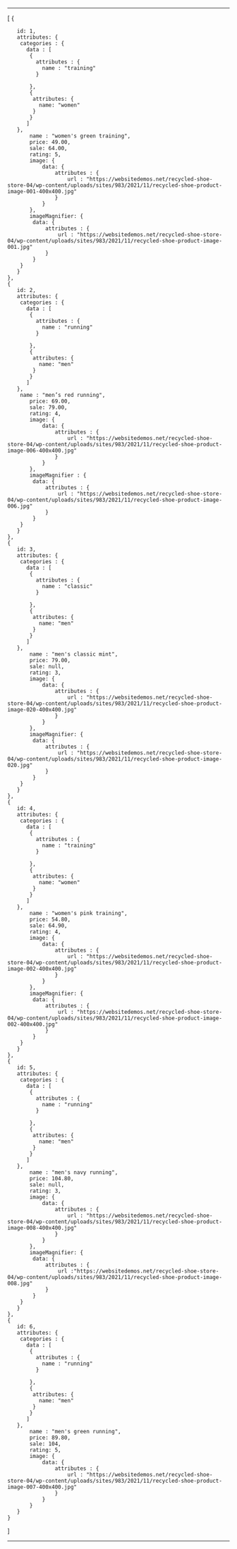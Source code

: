 --- 
[
    {   
    
       id: 1,
       attributes: {
        categories : {
          data : [
           {
             attributes : {
               name : "training"
             }
            
           },
           {
            attributes: {
              name: "women"
            }
           }
          ]
       },
           name : "women's green training",
           price: 49.00,
           sale: 64.00,
           rating: 5,
           image: {
               data: {
                   attributes : {
                       url : "https://websitedemos.net/recycled-shoe-store-04/wp-content/uploads/sites/983/2021/11/recycled-shoe-product-image-001-400x400.jpg"
                   }
               }
           },
           imageMagnifier: {
            data: {
                attributes : {
                    url : "https://websitedemos.net/recycled-shoe-store-04/wp-content/uploads/sites/983/2021/11/recycled-shoe-product-image-001.jpg"
                }
            }
        }
       }
    },
    {
       id: 2,
       attributes: {
        categories : {
          data : [
           {
             attributes : {
               name : "running"
             }
            
           },
           {
            attributes: {
              name: "men"
            }
           }
          ]
       },   
        name : "men’s red running",
           price: 69.00,
           sale: 79.00,
           rating: 4,
           image: {
               data: {
                   attributes : {
                       url : "https://websitedemos.net/recycled-shoe-store-04/wp-content/uploads/sites/983/2021/11/recycled-shoe-product-image-006-400x400.jpg"
                   }
               }
           },
           imageMagnifier : {
            data: {
                attributes : {
                    url : "https://websitedemos.net/recycled-shoe-store-04/wp-content/uploads/sites/983/2021/11/recycled-shoe-product-image-006.jpg"
                }
            }
        }
       }
    },
    {  
       id: 3,
       attributes: {
        categories : {
          data : [
           {
             attributes : {
               name : "classic"
             }
            
           },
           {
            attributes: {
              name: "men"
            }
           }
          ]
       },
           name : "men's classic mint",
           price: 79.00,
           sale: null,
           rating: 3,
           image: {
               data: {
                   attributes : {
                       url : "https://websitedemos.net/recycled-shoe-store-04/wp-content/uploads/sites/983/2021/11/recycled-shoe-product-image-020-400x400.jpg"
                   }
               }
           },
           imageMagnifier: {
            data: {
                attributes : {
                    url : "https://websitedemos.net/recycled-shoe-store-04/wp-content/uploads/sites/983/2021/11/recycled-shoe-product-image-020.jpg"
                }
            }
        }
       }
    },
    {  
       id: 4,
       attributes: {
        categories : {
          data : [
           {
             attributes : {
               name : "training"
             }
            
           },
           {
            attributes: {
              name: "women"
            }
           }
          ]
       },
           name : "women's pink training",
           price: 54.80,
           sale: 64.90,
           rating: 4,
           image: {
               data: {
                   attributes : {
                       url : "https://websitedemos.net/recycled-shoe-store-04/wp-content/uploads/sites/983/2021/11/recycled-shoe-product-image-002-400x400.jpg"
                   }
               }
           },
           imageMagnifier: {
            data: {
                attributes : {
                    url : "https://websitedemos.net/recycled-shoe-store-04/wp-content/uploads/sites/983/2021/11/recycled-shoe-product-image-002-400x400.jpg"
                }
            }
        }
       }
    },
    {  
       id: 5,
       attributes: {
        categories : {
          data : [
           {
             attributes : {
               name : "running"
             }
            
           },
           {
            attributes: {
              name: "men"
            }
           }
          ]
       },
           name : "men's navy running",
           price: 104.80,
           sale: null,
           rating: 3,
           image: {
               data: {
                   attributes : {
                       url : "https://websitedemos.net/recycled-shoe-store-04/wp-content/uploads/sites/983/2021/11/recycled-shoe-product-image-008-400x400.jpg"
                   }
               }
           },
           imageMagnifier: {
            data: {
                attributes : {
                    url :"https://websitedemos.net/recycled-shoe-store-04/wp-content/uploads/sites/983/2021/11/recycled-shoe-product-image-008.jpg"
                }
            }
        }
       }
    },
    {   
       id: 6,
       attributes: {
        categories : {
          data : [
           {
             attributes : {
               name : "running"
             }
            
           },
           {
            attributes: {
              name: "men"
            }
           }
          ]
       },
           name : "men's green running",
           price: 89.80,
           sale: 104,
           rating: 5,
           image: {
               data: {
                   attributes : {
                       url : "https://websitedemos.net/recycled-shoe-store-04/wp-content/uploads/sites/983/2021/11/recycled-shoe-product-image-007-400x400.jpg"
                   }
               }
           }
       }
    }
   
   ]

--- 